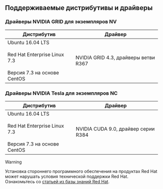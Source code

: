 ## <a name="supported-distributions-and-drivers"></a>Поддерживаемые дистрибутивы и драйверы


### <a name="nv-instances---nvidia-grid-drivers"></a>Драйверы NVIDIA GRID для экземпляров NV


| Дистрибутив | Драйвер |
| --- | --- | 
| Ubuntu 16.04 LTS<br/><br/>Red Hat Enterprise Linux 7.3<br/><br/>Версия 7.3 на основе CentOS | NVIDIA GRID 4.3, драйверы ветви R367|

### <a name="nc-instances---nvidia-tesla-drivers"></a>Драйверы NVIDIA Tesla для экземпляров NC
| Дистрибутив | Драйвер |
| --- | --- | 
| Ubuntu 16.04 LTS<br/><br/> Red Hat Enterprise Linux 7.3<br/><br/> Версия 7.3 на основе CentOS | NVIDIA CUDA 9.0, драйвер серии R384 |



> [!WARNING] 
> Установка стороннего программного обеспечения на продуктах Red Hat может нарушать условия технической поддержки Red Hat. Ознакомьтесь со [статьей из базы знаний Red Hat](https://access.redhat.com/articles/1067).
>
